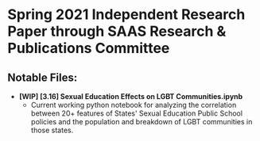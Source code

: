 # Spring 2021 Independent Research Paper through SAAS Research & Publications Committee
## Notable Files:
- **[WIP] [3.16] Sexual Education Effects on LGBT Communities.ipynb**
  * Current working python notebook for analyzing the correlation between 20+ features of States' Sexual Education Public School policies and the population and breakdown of LGBT communities in those states.
